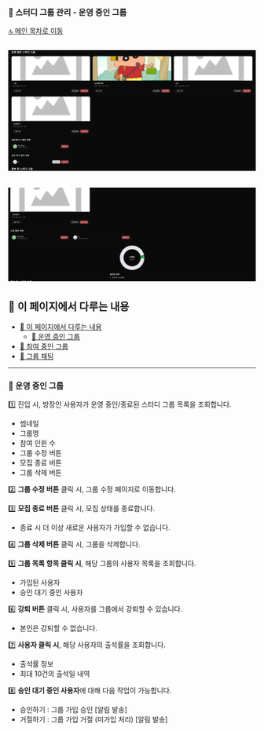### 📂 스터디 그룹 관리 - 운영 중인 그룹

[🔝 메인 목차로 이동](../../README.md)

## ![../../Settings/image/운영중인그룹목록.PNG](../../Settings/image/운영중인그룹목록.PNG)

## ![../../Settings/image/그룹출석률조회.PNG](../../Settings/image/그룹출석률조회.PNG)

## 🧭 이 페이지에서 다루는 내용

- [🧭 이 페이지에서 다루는 내용](#-이-페이지에서-다루는-내용)
  - [🚋 운영 중인 그룹](#-qna)
- [👀 참여 중인 그룹](./join.md)
- [💬 그룹 채팅](./chat.md)

---

### 🚋 운영 중인 그룹

1️⃣ 진입 시, 방장인 사용자가 운영 중인/종료된 스터디 그룹 목록을 조회합니다.

- 썸네일
- 그룹명
- 참여 인원 수
- 그룹 수정 버튼
- 모집 종료 버튼
- 그룹 삭제 버튼

2️⃣ **그룹 수정 버튼** 클릭 시, 그룹 수정 페이지로 이동합니다.

3️⃣ **모집 종료 버튼** 클릭 시, 모집 상태를 종료합니다.

- 종료 시 더 이상 새로운 사용자가 가입할 수 없습니다.

4️⃣ **그룹 삭제 버튼** 클릭 시, 그룹을 삭제합니다.

5️⃣ **그룹 목록 항목 클릭 시**, 해당 그룹의 사용자 목록을 조회합니다.

- 가입된 사용자
- 승인 대기 중인 사용자

6️⃣ **강퇴 버튼** 클릭 시, 사용자를 그룹에서 강퇴할 수 있습니다.

- 본인은 강퇴할 수 없습니다.

7️⃣ **사용자 클릭 시**, 해당 사용자의 출석률을 조회합니다.

- 출석률 정보
- 최대 10건의 출석일 내역

8️⃣ **승인 대기 중인 사용자**에 대해 다음 작업이 가능합니다.

- 승인하기 : 그룹 가입 승인 [알림 발송]
- 거절하기 : 그룹 가입 거절 (미가입 처리) [알림 발송]

